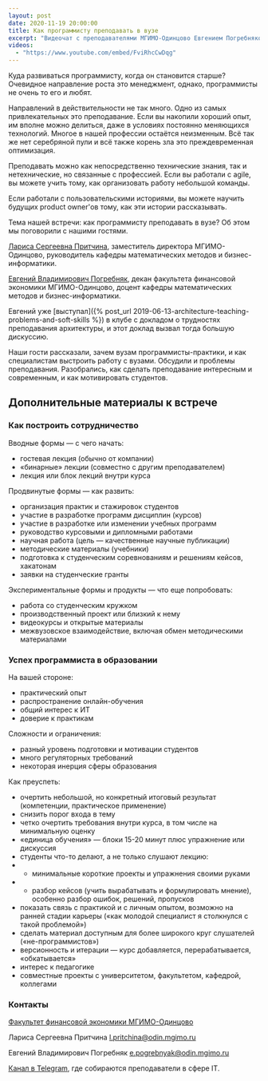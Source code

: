 ```yaml
---
layout: post
date: 2020-11-19 20:00:00
title: Как программисту преподавать в вузе
excerpt: "Видеочат с преподавателями МГИМО-Одинцово Евгением Погребняком и Ларисой Притчиной."
videos:
  - "https://www.youtube.com/embed/FviRhcCwDqg"
---
```


Куда развиваться программисту, когда он становится старше? Очевидное направление роста это менеджмент, однако, программисты не очень то его и любят.

Направлений в действительности не так много. Одно из самых привлекательных это преподавание. Если вы накопили хороший опыт, им вполне можно делиться, даже в условиях постоянно меняющихся технологий. Многое в нашей профессии остаётся неизменным. Всё так же нет серебряной пули и всё также корень зла это преждевременная оптимизация.

Преподавать можно как непосредственно технические знания, так и нетехнические, но связанные с профессией. Если вы работали с agile, вы можете учить тому, как организовать работу небольшой команды.

Если работали с пользовательскими историями, вы можете научить будущих product owner'ов тому, как эти истории рассказывать.

Тема нашей встречи: как программисту преподавать в вузе? Об этом мы поговорили с нашими гостями.

[Лариса Сергеевна Притчина](https://mgimo.ru/people/pritchina/), заместитель директора МГИМО-Одинцово, руководитель кафедры математических методов и бизнес-информатики.

[Евгений Владимирович Погребняк](https://mgimo.ru/people/pogrebnyak/), декан факультета финансовой экономики МГИМО-Одинцово, доцент кафедры математических методов и бизнес-информатики.

Евгений уже [выступал]({% post_url 2019-06-13-architecture-teaching-problems-and-soft-skills %}) в клубе с докладом о трудностях преподавания архитектуры, и этот доклад вызвал тогда большую дискуссию.

Наши гости рассказали, зачем вузам программисты-практики, и как специалистам выстроить работу с вузами. Обсудили и проблемы преподавания. Разобрались, как сделать преподавание интересным и современным, и как мотивировать студентов.

## Дополнительные материалы к встрече

### Как построить сотрудничество

Вводные формы — с чего начать:

- гостевая лекция (обычно от компании)
- «бинарные» лекции (совместно с другим преподавателем)
- лекция или блок лекций внутри курса

Продвинутые формы — как развить:

- организация практик и стажировок студентов
- участие в разработке программ дисциплин (курсов)
- участие в разработке или изменении учебных программ
- руководство курсовыми и дипломными работами
- научная работа (цель — качественные научные публикации)
- методические материалы (учебники)
- подготовка к студенческим соревнованиям и решениям кейсов, хакатонам
- заявки на студенческие гранты

Экспериментальные формы и продукты — что еще попробовать:

- работа со студенческим кружком
- производственный проект или близкий к нему
- видеокурсы и открытые материалы
- межвузовское взаимодействие, включая обмен методическими материалами

### Успех программиста в образовании

На вашей стороне:

- практический опыт
- распространение онлайн-обучения
- общий интерес к ИТ
- доверие к практикам

Сложности и ограничения:

- разный уровень подготовки и мотивации студентов
- много регуляторных требований
- некоторая инерция сферы образования

Как преуспеть:

- очертить небольшой, но конкретный итоговый результат (компетенции, практическое применение)
- снизить порог входа в тему 
- четко очертить требования внутри курса, в том числе на минимальную оценку
- «единица обучения» — блоки 15-20 минут плюс упражнение или дискуссия
- студенты что-то делают, а не только слушают лекцию:
- - минимальные короткие проекты и упражнения своими руками
- - разбор кейсов (учить вырабатывать и формулировать мнение), особенно разбор ошибок, решений, пропусков
- показать связь с практикой и с личным опытом, возможно на ранней стадии карьеры («как молодой специалист я столкнулся с такой проблемой»)
- сделать материал доступным для более широкого круг слушателей («не-программистов»)
- версионность и итерации — курс добавляется, перерабатывается, «обкатывается»
- интерес к педагогике
- совместные проекты с университетом, факультетом, кафедрой, коллегами

### Контакты

[Факультет финансовой экономики МГИМО-Одинцово](https://finec.mgimo.ru/)

Лариса Сергеевна Притчина
[l.pritchina@odin.mgimo.ru](mailto:l.pritchina@odin.mgimo.ru)

Евгений Владимирович Погребняк
[e.pogrebnyak@odin.mgimo.ru](mailto:e.pogrebnyak@odin.mgimo.ru)

[Канал в Telegram](https://t.me/teach_cs), где собираются преподаватели в сфере IT.
